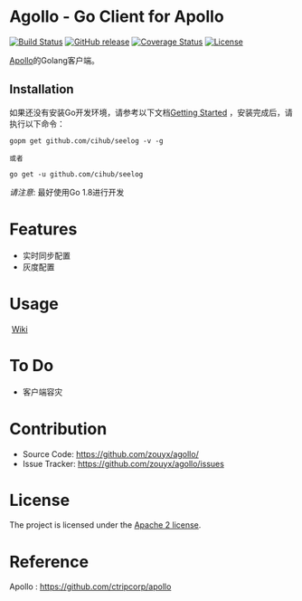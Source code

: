 Agollo - Go Client for Apollo
================

[![Build Status](https://travis-ci.org/zouyx/agollo.svg?branch=master)](https://travis-ci.org/zouyx/agollo)
[![GitHub release](https://img.shields.io/github/release/zouyx/agollo.svg)](https://github.com/zouyx/agollo/releases)
[![Coverage Status](https://coveralls.io/repos/github/zouyx/agollo/badge.svg?branch=master)](https://coveralls.io/github/zouyx/agollo?branch=master)
[![License](https://img.shields.io/badge/License-Apache%202.0-blue.svg)](https://opensource.org/licenses/Apache-2.0)

[Apollo](https://github.com/ctripcorp/apollo)的Golang客户端。

Installation
------------

如果还没有安装Go开发环境，请参考以下文档[Getting Started](http://golang.org/doc/install.html) ，安装完成后，请执行以下命令：

```
gopm get github.com/cihub/seelog -v -g

或者

go get -u github.com/cihub/seelog
```

*请注意*: 最好使用Go 1.8进行开发

# Features
* 实时同步配置
* 灰度配置

# Usage
  [Wiki](https://github.com/zouyx/agollo/wiki)

# To Do
* 客户端容灾

# Contribution
  * Source Code: https://github.com/zouyx/agollo/
  * Issue Tracker: https://github.com/zouyx/agollo/issues
  
# License
The project is licensed under the [Apache 2 license](https://github.com/zouyx/agollo/blob/master/LICENSE).

# Reference
Apollo : https://github.com/ctripcorp/apollo

